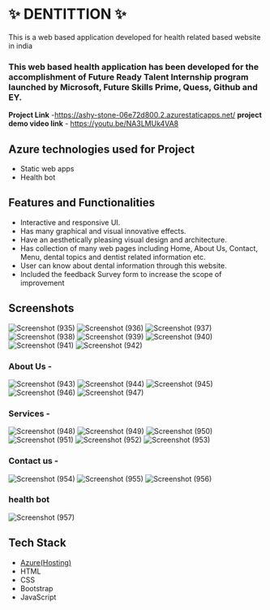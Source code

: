 # ✨  DENTITTION ✨

This is a web based application developed for health related based website in india

### This web based health application has been developed for the accomplishment of Future Ready Talent Internship program launched by Microsoft, Future Skills Prime, Quess, Github and EY.


**Project Link** -https://ashy-stone-06e72d800.2.azurestaticapps.net/
**project demo video link** - https://youtu.be/NA3LMUk4VA8

## Azure technologies used for Project

- Static web apps
- Health bot

## Features and Functionalities 

- Interactive and responsive UI.
- Has many graphical and visual innovative effects.
- Have an aesthetically pleasing visual design and architecture.
- Has collection of many web pages including Home, About Us, Contact, Menu, dental topics and dentist related information etc.
- User can know about dental information through this website.
- Included the feedback Survey form to increase the scope of improvement 

## Screenshots

![Screenshot (935)](https://user-images.githubusercontent.com/117896867/208033677-997cbe03-4f92-47f4-9986-d267ed98fd1a.png)
![Screenshot (936)](https://user-images.githubusercontent.com/117896867/208033710-ae53af21-d903-4335-a2e8-22d4e5974bae.png)
![Screenshot (937)](https://user-images.githubusercontent.com/117896867/208033719-fae43dee-5502-4bc5-9513-8a8c7aa54f47.png)
![Screenshot (938)](https://user-images.githubusercontent.com/117896867/208033747-3fb1926b-c88e-4d2e-bddb-5e3220f3dad6.png)
![Screenshot (939)](https://user-images.githubusercontent.com/117896867/208033759-ae00e507-1776-4e31-8150-52a134a22409.png)
![Screenshot (940)](https://user-images.githubusercontent.com/117896867/208033772-d3506c43-ee04-458e-9e59-a35dad571288.png)
![Screenshot (941)](https://user-images.githubusercontent.com/117896867/208033787-feba43b2-cd68-40cd-8410-68d6c05a7d3c.png)
![Screenshot (942)](https://user-images.githubusercontent.com/117896867/208033796-4959f0f0-e9fe-4812-8765-2985771567e7.png)

### About Us -

![Screenshot (943)](https://user-images.githubusercontent.com/117896867/208034058-0d84a1b0-572b-4417-b5ec-10b603faf24b.png)
![Screenshot (944)](https://user-images.githubusercontent.com/117896867/208034130-a023b7ee-d56f-4f10-a158-ff0295c57cd5.png)
![Screenshot (945)](https://user-images.githubusercontent.com/117896867/208034132-9070ed8c-a747-4070-9d13-b86d9e7ee9b5.png)
![Screenshot (946)](https://user-images.githubusercontent.com/117896867/208034152-072a966d-bbeb-4149-81ad-fa8ca1e74db8.png)
![Screenshot (947)](https://user-images.githubusercontent.com/117896867/208034158-756d2463-fa33-449d-9a72-87e17ce86362.png)

### Services -

![Screenshot (948)](https://user-images.githubusercontent.com/117896867/208034317-990f298c-99b9-4aab-8a31-3838983a3dd9.png)
![Screenshot (949)](https://user-images.githubusercontent.com/117896867/208034331-6776cd52-94a7-417e-877a-e18861d23d3b.png)
![Screenshot (950)](https://user-images.githubusercontent.com/117896867/208034341-8673c42f-c304-402c-a1f0-843bc288e3f0.png)
![Screenshot (951)](https://user-images.githubusercontent.com/117896867/208034354-e8fab87e-ed38-4b19-9977-54d0556f3ed0.png)
![Screenshot (952)](https://user-images.githubusercontent.com/117896867/208034362-6f8769f5-9211-4886-8b03-7cc7fbcd61c5.png)
![Screenshot (953)](https://user-images.githubusercontent.com/117896867/208034371-56420836-1beb-45de-8509-3e14b6ce1423.png)


### Contact us -

![Screenshot (954)](https://user-images.githubusercontent.com/117896867/208034476-8457f94e-dde1-4d1b-9cbf-40234665cf75.png)
![Screenshot (955)](https://user-images.githubusercontent.com/117896867/208034492-4c50f434-58c6-4df0-a088-5155f32740af.png)
![Screenshot (956)](https://user-images.githubusercontent.com/117896867/208034496-17235519-3aeb-4eed-bdad-a6791394f87b.png)

### health bot

![Screenshot (957)](https://user-images.githubusercontent.com/117896867/208034584-9901cb3a-2171-4364-b587-bc6ec9401390.png)

## Tech Stack 

- [Azure(Hosting)](https://azure.microsoft.com/en-in/features/azure-portal/)
- HTML
- CSS
- Bootstrap
- JavaScript
